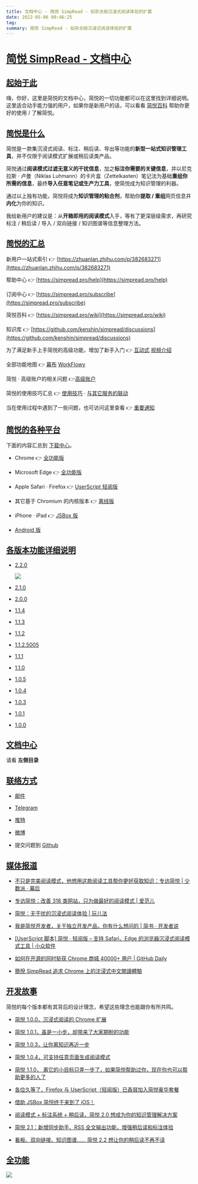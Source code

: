 ```yaml
---
title: 文档中心 - 简悦 SimpRead - 如杂志般沉浸式阅读体验的扩展
date: 2022-05-06 00:46:25
tag: 
summary: 简悦 SimpRead - 如杂志般沉浸式阅读体验的扩展
---
```

# [简悦 SimpRead - 文档中心](#/?id=%e7%ae%80%e6%82%a6-simpread-%e6%96%87%e6%a1%a3%e4%b8%ad%e5%bf%83)

## [起始于此](#/?id=%e8%b5%b7%e5%a7%8b%e4%ba%8e%e6%ad%a4)

嗨，你好，这里是简悦的文档中心，简悦的一切功能都可以在这里找到详细说明。这里适合动手能力强的用户，如果你是新用户的话，可以看看 [简悦百科](https://simpread.pro/wiki) 帮助你更好的使用 / 了解简悦。

## [简悦是什么](#/?id=%e7%ae%80%e6%82%a6%e6%98%af%e4%bb%80%e4%b9%88)

简悦是一款集沉浸式阅读、标注、稍后读、导出等功能的**新型一站式知识管理工具**，并不仅限于阅读模式扩展或稍后读类产品。

简悦通过**阅读模式过滤无意义的干扰信息**，加之**标注你需要的关键信息**，并以尼克拉斯 · 卢曼（Niklas Luhmann）的卡片盒（Zettelkasten）笔记法为基础**重组你所需的信息**，最终**导入任意笔记或生产力工具**，使简悦成为知识管理的利器。

通过以上独有功能，简悦将成为**知识管理的粘合剂**，帮助你**提取 / 重组**网页信息并**内化**为你的知识。

我给新用户的建议是：从**开箱即用的阅读模式**入手，等有了更深层级需求，再研究标注 / 稍后读 / 导入 / 双向链接 / 知识图谱等信息整理方法。

## [简悦的汇总](#/?id=%e7%ae%80%e6%82%a6%e7%9a%84%e6%b1%87%e6%80%bb)

新用户一站式索引 👉 [https://zhuanlan.zhihu.com/p/382683271](https://zhuanlan.zhihu.com/p/382683271)

帮助中心 👉 [https://simpread.pro/help](https://simpread.pro/help)

订阅中心 👉 [https://simpread.pro/subscribe](https://simpread.pro/subscribe)

简悦百科 👉 [https://simpread.pro/wiki](https://simpread.pro/wiki)

知识库 👉 [https://github.com/kenshin/simpread/discussions](https://github.com/kenshin/simpread/discussions)

为了满足新手上手简悦的高级功能，增加了新手入门 👉 [互动式](http://ksria.com/simpread/guide/) [视频介绍](https://www.bilibili.com/video/BV1JA411L7Ev)

全部功能地图 👉 [幕布](https://mubu.com/doc/iv7u8E_7gp#m) [WorkFlowy](https://workflowy.com/s/22/iDn82ReW7Neki2oW)

简悦 · 高级账户的相关问题 👉[高级账户]([https://github.com/Kenshin/simpread/discussions/categories/高级账户)

简悦的使用技巧汇总 👉 [使用技巧](https://github.com/Kenshin/simpread/discussions/categories/使用技巧) · [与其它服务的联动](https://github.com/Kenshin/simpread/discussions/categories/服务)

当在使用过程中遇到了一些问题，也可访问这里查看 👉 [重要通知](https://github.com/Kenshin/simpread/discussions/categories/重要通知)

## [简悦的各种平台](#/?id=%e7%ae%80%e6%82%a6%e7%9a%84%e5%90%84%e7%a7%8d%e5%b9%b3%e5%8f%b0)

下面的内容汇总到 [下载中心](#/Download)。

*   Chrome 👉 [全功能版](https://chrome.google.com/webstore/detail/simpread-reader-view/ijllcpnolfcooahcekpamkbidhejabll)
    
*   Microsoft Edge 👉 [全功能版](https://microsoftedge.microsoft.com/addons/detail/clgdhlhfiocphghdkdbgdlmfaafccfmc)
    
*   Apple Safari · Firefox 👉 [UserScript 轻阅版](http://ksria.com/simpread/#lite)
    
*   其它基于 Chromium 的内核版本 👉 [离线版](http://ksria.com/simpread/#downloads)
    
*   iPhone · iPad 👉 [JSBox 版](#/JSBox)
    
*   [Android 版](#/Android)
    

## [各版本功能详细说明](#/?id=%e5%90%84%e7%89%88%e6%9c%ac%e5%8a%9f%e8%83%bd%e8%af%a6%e7%bb%86%e8%af%b4%e6%98%8e)

*   [2.2.0](http://ksria.com/simpread/welcome/version_2.2.0.html)
    
    ![](https://s1.ax1x.com/2020/08/20/d8MxL8.png)
    
*   [2.1.0](http://ksria.com/simpread/welcome/version_2.1.0.html)
    
*   [2.0.0](http://ksria.com/simpread/welcome/version_2.0.0.html)
    
*   [1.1.4](http://ksria.com/simpread/welcome/version_1.1.4.html)
    
*   [1.1.3](http://ksria.com/simpread/welcome/version_1.1.3.html)
    
*   [1.1.2](http://ksria.com/simpread/welcome/version_1.1.2.html)
    
*   [1.1.2.5005](http://ksria.com/simpread/welcome/version_1.1.2.5005.html)
    
*   [1.1.1](http://ksria.com/simpread/welcome/version_1.1.1html)
    
*   [1.1.0](http://ksria.com/simpread/welcome/version_1.1.0.html)
    
*   [1.0.5](http://ksria.com/simpread/welcome/version_1.0.5.html)
    
*   [1.0.4](http://ksria.com/simpread/welcome/version_1.0.4.html)
    
*   [1.0.3](http://ksria.com/simpread/changelog.html#1.0.3)
    
*   [1.0.1](http://ksria.com/simpread/changelog.html#1.0.1)
    
*   [1.0.0](http://ksria.com/simpread/changelog.html#1.0.0)
    

## [文档中心](#/?id=%e6%96%87%e6%a1%a3%e4%b8%ad%e5%bf%83)

请看 **左侧目录**

## [联络方式](#/?id=%e8%81%94%e7%bb%9c%e6%96%b9%e5%bc%8f)

*   [邮件](#/kenshin@ksria.com)
    
*   [Telegram](https://t.me/simpread)
    
*   [推特](https://twitter.com/wanglei001)
    
*   [微博](http://weibo.com/23784148)
    
*   提交问题到 [Github](https://github.com/Kenshin/simpread/issues/new)
    

## [媒体报道](#/?id=%e5%aa%92%e4%bd%93%e6%8a%a5%e9%81%93)

*   [不只是完美阅读模式，他想用这款阅读工具帮你更好获取知识：专访简悦 | 少数派 · 幕后](https://sspai.com/post/52492)
    
*   [专访简悦：改善 318 类网站，只为做最好的阅读模式 | 爱范儿](https://www.ifanr.com/app/1240289)
    
*   [简悦：无干扰的沉浸式阅读体验 | 玩儿法](https://www.waerfa.com/simpread-review)
    
*   [我是简悦开发者，关于独立开发产品，你有什么想问的 | 简书 · 开发者说](https://www.jianshu.com/p/d09d266de39e)
    
*   [[UserScript 脚本] 简悦 · 轻阅版 – 支持 Safari、Edge 的浏览器沉浸式阅读模式工具 | 小众软件](https://www.appinn.com/simpread-lite/)
    
*   [如何在开源的同时斩获 Chrome 商城 40000+ 用户 | GitHub Daily](https://zhuanlan.zhihu.com/p/60222691)
    
*   [簡悅 SimpRead 追求 Chrome 上的沈浸式中文閱讀體驗](https://www.playpcesor.com/2017/06/simpread-chrome.html)
    

## [开发故事](#/?id=%e5%bc%80%e5%8f%91%e6%95%85%e4%ba%8b)

简悦的每个版本都有其背后的设计理念，希望这些理念也能跟你有所共鸣。

*   [简悦 1.0.0，沉浸式阅读的 Chrome 扩展](https://sspai.com/post/39491)
    
*   [简悦 1.0.1，虽是一小步，却带来了大家期盼的功能](https://sspai.com/post/39831)
    
*   [简悦 1.0.3，让你离知识再近一步](https://sspai.com/post/40754)
    
*   [简悦 1.0.4，可支持任意页面生成阅读模式](https://sspai.com/post/41454)
    
*   [简悦 1.1.0， 离它的小目标只差一步了，如果简悦帮助过你，现在你也可以帮助更多的人了](http://kenshin.wang/blog/#/posts/8)
    
*   [各位久等了，Firefox 与 UserScript（轻阅版）已叒叕加入简悦豪华套餐](http://kenshin.wang/blog/#/posts/10)
    
*   [借助 JSBox 简悦终于来到了 iOS！](http://kenshin.wang/blog/#/posts/11)
    
*   [阅读模式 + 标注系统 + 稍后读，简悦 2.0 想成为你的知识管理解决方案](https://sspai.com/post/61996)
    
*   [简悦 2.1：新增同步助手、RSS 全文输出功能，增强稍后读和标注体验](https://sspai.com/post/63717)
    
*   [看板、双向链接、知识图谱…… 简悦 2.2 想让你的稍后读不再不读](https://sspai.com/post/67074)
    

## [全功能](#/?id=%e5%85%a8%e5%8a%9f%e8%83%bd)

![](http://sr.ksria.cn/feature%202.1.0.png)
